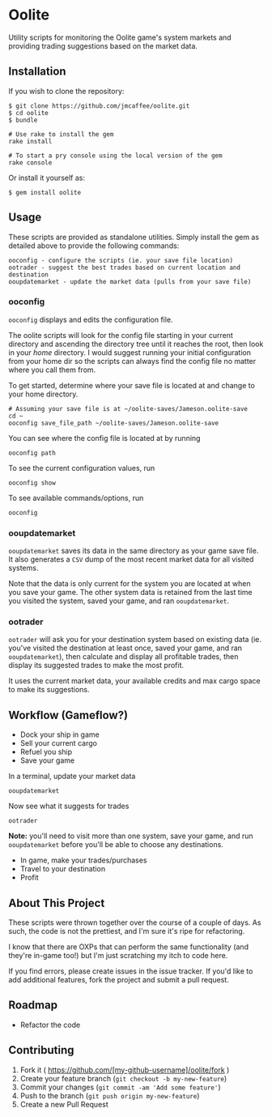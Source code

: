 # Oolite

Utility scripts for monitoring the Oolite game's system markets and
providing trading suggestions based on the market data.

## Installation

If you wish to clone the repository:

    $ git clone https://github.com/jmcaffee/oolite.git
    $ cd oolite
    $ bundle

    # Use rake to install the gem
    rake install

    # To start a pry console using the local version of the gem
    rake console

Or install it yourself as:

    $ gem install oolite

## Usage

These scripts are provided as standalone utilities. Simply install
the gem as detailed above to provide the following commands:

    ooconfig - configure the scripts (ie. your save file location)
    ootrader - suggest the best trades based on current location and destination
    ooupdatemarket - update the market data (pulls from your save file)

### ooconfig

`ooconfig` displays and edits the configuration file.

The oolite scripts will look for the config file starting in your current directory
and ascending the directory tree until it reaches the root, then look in your _home_
directory. I would suggest running your initial configuration from your home dir
so the scripts can always find the config file no matter where you call them from.

To get started, determine where your save file is located at and change to your
home directory.

    # Assuming your save file is at ~/oolite-saves/Jameson.oolite-save
    cd ~
    ooconfig save_file_path ~/oolite-saves/Jameson.oolite-save

You can see where the config file is located at by running

    ooconfig path

To see the current configuration values, run

    ooconfig show

To see available commands/options, run

    ooconfig

### ooupdatemarket

`ooupdatemarket` saves its data in the same directory as your game save file.
It also generates a `CSV` dump of the most recent market data for all visited
systems.

Note that the data is only current for the system you are located at when you
save your game. The other system data is retained from the last time you visited
the system, saved your game, and ran `ooupdatemarket`.

### ootrader

`ootrader` will ask you for your destination system based on existing data
(ie. you've visited the destination at least once, saved your game, and ran
`ooupdatemarket`), then calculate and display all profitable trades, then
display its suggested trades to make the most profit.

It uses the current market data, your available credits and max cargo space
to make its suggestions.

## Workflow (Gameflow?)

* Dock your ship in game
* Sell your current cargo
* Refuel you ship
* Save your game

In a terminal, update your market data

    ooupdatemarket

Now see what it suggests for trades

    ootrader

**Note:** you'll need to visit more than one system, save your game,
and run `ooupdatemarket` before you'll be able to choose any destinations.

* In game, make your trades/purchases
* Travel to your destination
* Profit

## About This Project

These scripts were thrown together over the course of a couple of days.
As such, the code is not the prettiest, and I'm sure it's ripe for
refactoring.

I know that there are OXPs that can perform the same functionality (and
they're in-game too!) but I'm just scratching my itch to code here.

If you find errors, please create issues in the issue tracker. If you'd like
to add additional features, fork the project and submit a pull request.

## Roadmap

* Refactor the code

## Contributing

1. Fork it ( https://github.com/[my-github-username]/oolite/fork )
2. Create your feature branch (`git checkout -b my-new-feature`)
3. Commit your changes (`git commit -am 'Add some feature'`)
4. Push to the branch (`git push origin my-new-feature`)
5. Create a new Pull Request
